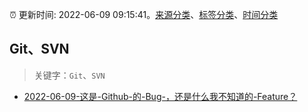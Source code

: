:alarm_clock: 更新时间: 2022-06-09 09:15:41。[来源分类](../README.md)、[标签分类](../TAGS.md)、[时间分类](../TIMELINE.md)

## Git、SVN


> 关键字：`Git`、`SVN`



- [2022-06-09-这是-Github-的-Bug-，还是什么我不知道的-Feature？](https://www.v2ex.com/t/858451) 